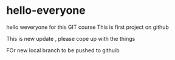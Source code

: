 # hello-everyone
hello weveryone for this GIT course 
This is first project on github


This is new update , please cope up with the things 


FOr new local branch to be pushed to githuib
